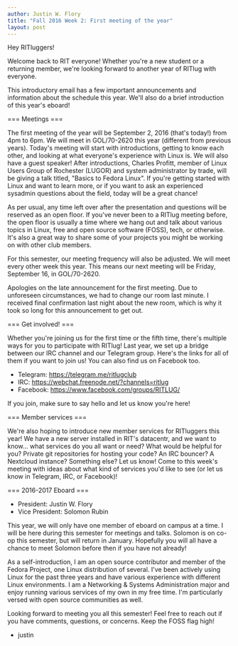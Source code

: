 ```yaml
---
author: Justin W. Flory
title: "Fall 2016 Week 2: First meeting of the year"
layout: post
---
```


Hey RITluggers!

Welcome back to RIT everyone! Whether you're a new student or a returning member, we're looking forward to another year of RITlug with everyone.

This introductory email has a few important announcements and information about the schedule this year. We'll also do a brief introduction of this year's eboard!


=== Meetings ===

The first meeting of the year will be September 2, 2016 (that's today!) from 4pm to 6pm. We will meet in GOL/70-2620 this year (different from previous years). Today's meeting will start with introductions, getting to know each other, and looking at what everyone's experience with Linux is. We will also have a guest speaker! After introductions, Charles Profitt, member of Linux Users Group of Rochester (LUGOR) and system administrator by trade, will be giving a talk titled, "Basics to Fedora Linux". If you're getting started with Linux and want to learn more, or if you want to ask an experienced sysadmin questions about the field, today will be a great chance!

As per usual, any time left over after the presentation and questions will be reserved as an open floor. If you've never been to a RITlug meeting before, the open floor is usually a time where we hang out and talk about various topics in Linux, free and open source software (FOSS), tech, or otherwise. It's also a great way to share some of your projects you might be working on with other club members.

For this semester, our meeting frequency will also be adjusted. We will meet every other week this year. This means our next meeting will be Friday, September 16, in GOL/70-2620.

Apologies on the late announcement for the first meeting. Due to unforeseen circumstances, we had to change our room last minute. I received final confirmation last night about the new room, which is why it took so long for this announcement to get out.


=== Get involved! ===

Whether you're joining us for the first time or the fifth time, there's multiple ways for you to participate with RITlug! Last year, we set up a bridge between our IRC channel and our Telegram group. Here's the links for all of them if you want to join us! You can also find us on Facebook too.

* Telegram: https://telegram.me/ritlugclub
* IRC:      https://webchat.freenode.net/?channels=ritlug
* Facebook: https://www.facebook.com/groups/RITLUG/

If you join, make sure to say hello and let us know you're here!


=== Member services ===

We're also hoping to introduce new member services for RITluggers this year! We have a new server installed in RIT's datacentr, and we want to know... what services do you all want or need? What would be helpful for you? Private git repositories for hosting your code? An IRC bouncer? A Nextcloud instance? Something else? Let us know! Come to this week's meeting with ideas about what kind of services you'd like to see (or let us know in Telegram, IRC, or Facebook)!


=== 2016-2017 Eboard ===

* President: Justin W. Flory
* Vice President: Solomon Rubin

This year, we will only have one member of eboard on campus at a time. I will be here during this semester for meetings and talks. Solomon is on co-op this semester, but will return in January. Hopefully you will all have a chance to meet Solomon before then if you have not already!

As a self-introduction, I am an open source contributor and member of the Fedora Project, one Linux distribution of several. I've been actively using Linux for the past three years and have various experience with different Linux environments. I am a Networking & Systems Administration major and enjoy running various services of my own in my free time. I'm particularly versed with open source communities as well.



Looking forward to meeting you all this semester! Feel free to reach out if you have comments, questions, or concerns. Keep the FOSS flag high!

- justin
